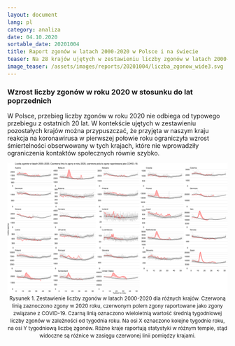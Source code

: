 ```yaml
---
layout: document
lang: pl
category: analiza
date: 04.10.2020
sortable_date: 20201004
title: Raport zgonów w latach 2000-2020 w Polsce i na świecie
teaser: Na 28 krajów ujętych w zestawieniu liczby zgonów w latach 2000-2020, 8 krajów zaraportowało istotnie wyższą liczbę zgonów w roku 2020. W Polsce liczba zgonów nie odbiega od typowego przebiegu z ostatnich 20 lat.
image_teaser: /assets/images/reports/20201004/liczba_zgonow_wide3.svg
---
```

    
<h3>Wzrost liczby zgonów w roku 2020 w stosunku do lat poprzednich</h3>		
<p>W Polsce, przebieg liczby zgonów w roku 2020 nie odbiega od typowego przebiegu z ostatnich 20 lat. W kontekście ujętych w zestawieniu pozostałych krajów można przypuszczać, że przyjęta w naszym kraju reakcja na koronawirusa w pierwszej połowie roku ograniczyła wzrost śmiertelności obserwowany w tych krajach, które nie wprowadziły ograniczenia kontaktów społecznych równie szybko. </p>
<div style="text-align: center" class="12u">
    <span class="image fit">
        <img src="/assets/images/reports/20201004/liczba_zgonow_wide3.svg" style="display: block; margin: 0 auto;"/>
    </span>
    <small>Rysunek 1. Zestawienie liczby zgonów w latach 2000-2020 dla różnych krajów. Czerwoną linią zaznoczono zgony w 2020 roku, czerwonym polem zgony raportowane jako zgony związane z COVID-19. Czarną linią oznaczono wieloletnią wartość średnią tygodniowej liczby zgonów w zależności od tygodnia roku. Na osi X oznaczono kolejne tygodnie roku, na osi Y tygodniową liczbę zgonów. Różne kraje raportują statystyki w różnym tempie, stąd widoczne są różnice w zasięgu czerwonej linii pomiędzy krajami.</small>
</div>
